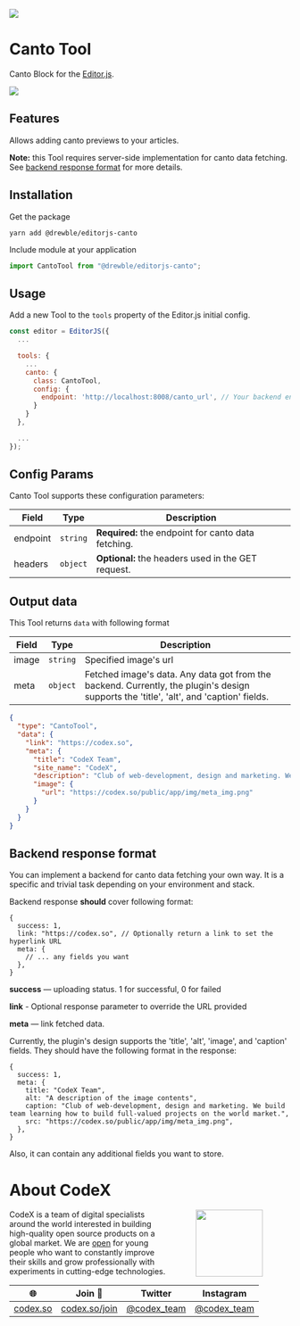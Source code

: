 ![](https://badgen.net/badge/Editor.js/v2.0/blue)

# Canto Tool

Canto Block for the [Editor.js](https://codex.so/editor).

![](assets/gif/demo.gif)

## Features

Allows adding canto previews to your articles.

**Note:** this Tool requires server-side implementation for canto data fetching. See [backend response format](#server-format) for more details.

## Installation

Get the package

```shell
yarn add @drewble/editorjs-canto
```

Include module at your application

```javascript
import CantoTool from "@drewble/editorjs-canto";
```

## Usage

Add a new Tool to the `tools` property of the Editor.js initial config.

```javascript
const editor = EditorJS({
  ...

  tools: {
    ...
    canto: {
      class: CantoTool,
      config: {
        endpoint: 'http://localhost:8008/canto_url', // Your backend endpoint for url data fetching,
      }
    }
  },

  ...
});
```

## Config Params

Canto Tool supports these configuration parameters:

| Field    | Type     | Description                                         |
| -------- | -------- | --------------------------------------------------- |
| endpoint | `string` | **Required:** the endpoint for canto data fetching. |
| headers  | `object` | **Optional:** the headers used in the GET request.  |

## Output data

This Tool returns `data` with following format

| Field | Type     | Description                                                                                                                            |
| ----- | -------- | -------------------------------------------------------------------------------------------------------------------------------------- |
| image | `string` | Specified image's url                                                                                                                  |
| meta  | `object` | Fetched image's data. Any data got from the backend. Currently, the plugin's design supports the 'title', 'alt', and 'caption' fields. |

```json
{
  "type": "CantoTool",
  "data": {
    "link": "https://codex.so",
    "meta": {
      "title": "CodeX Team",
      "site_name": "CodeX",
      "description": "Club of web-development, design and marketing. We build team learning how to build full-valued projects on the world market.",
      "image": {
        "url": "https://codex.so/public/app/img/meta_img.png"
      }
    }
  }
}
```

## Backend response format <a name="server-format"></a>

You can implement a backend for canto data fetching your own way. It is a specific and trivial task depending on your
environment and stack.

Backend response **should** cover following format:

```json5
{
  success: 1,
  link: "https://codex.so", // Optionally return a link to set the hyperlink URL
  meta: {
    // ... any fields you want
  },
}
```

**success** — uploading status. 1 for successful, 0 for failed

**link** - Optional response parameter to override the URL provided

**meta** — link fetched data.

Currently, the plugin's design supports the 'title', 'alt', 'image', and 'caption' fields. They should have the following format in the response:

```json5
{
  success: 1,
  meta: {
    title: "CodeX Team",
    alt: "A description of the image contents",
    caption: "Club of web-development, design and marketing. We build team learning how to build full-valued projects on the world market.",
    src: "https://codex.so/public/app/img/meta_img.png",
  },
}
```

Also, it can contain any additional fields you want to store.

# About CodeX

<img align="right" width="120" height="120" src="https://codex.so/public/app/img/codex-logo.svg" hspace="50">

CodeX is a team of digital specialists around the world interested in building high-quality open source products on a global market. We are [open](https://codex.so/join) for young people who want to constantly improve their skills and grow professionally with experiments in cutting-edge technologies.

| 🌐                           | Join 👋                                | Twitter                                      | Instagram                                       |
| ---------------------------- | -------------------------------------- | -------------------------------------------- | ----------------------------------------------- |
| [codex.so](https://codex.so) | [codex.so/join](https://codex.so/join) | [@codex_team](http://twitter.com/codex_team) | [@codex_team](http://instagram.com/codex_team/) |
